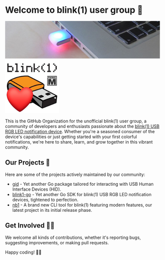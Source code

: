 # Welcome to blink(1) user group 🧙

<img src="image/mk2-long.jpg" width="600"><img src="image/logo.jpg" width="175">

This is the GitHub Organization for the unofficial blink(1) user group, a community of developers and enthusiasts passionate about the [blink(1) USB RGB LED notification device](https://blink1.thingm.com/). Whether you're a seasoned consumer of the device's capabilities or just getting started with your first colorful notifications, we're here to share, learn, and grow together in this vibrant community.

## Our Projects 🌈

Here are some of the projects actively maintained by our community:

- [gid](https://github.com/b1ug/gid) - Yet another Go package tailored for interacting with USB Human Interface Devices (HID).
- [blink1-go](https://github.com/b1ug/blink1-go) - Yet another Go SDK for blink(1) USB RGB LED notification devices, tightened to perfection.
- [nb1](https://github.com/b1ug/nb1) - A brand new CLI tool for blink(1) featuring modern features, our latest project in its initial release phase.

## Get Involved 🙋‍♀️

We welcome all kinds of contributions, whether it's reporting bugs, suggesting improvements, or making pull requests.

Happy coding! 👩‍💻
